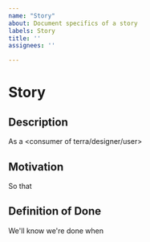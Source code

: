 ```yaml
---
name: "Story"
about: Document specifics of a story
labels: Story
title: ''
assignees: ''

---
```


# Story

## Description
<!-- A clear and concise description of what the story is in the context of a user. -->

As a <consumer of terra/designer/user>

## Motivation
<!-- A description of the motivation for why this story is needed. -->

So that

## Definition of Done
<!-- Describe specifics of when we know that this work is done. -->

We'll know we're done when
